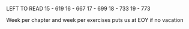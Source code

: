 LEFT TO READ
15 - 619
16 - 667
17 - 699
18 - 733
19 - 773

Week per chapter and week per exercises puts us at EOY if no vacation
